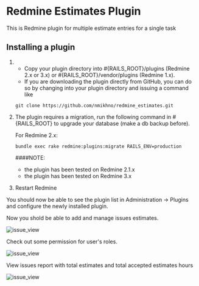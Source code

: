 # Redmine Estimates Plugin

This is Redmine plugin for multiple estimate entries for a single task

## Installing a plugin

1. 
   * Copy your plugin directory into #{RAILS_ROOT}/plugins (Redmine 2.x or 3.x) 
   or #{RAILS_ROOT}/vendor/plugins (Redmine 1.x). 
   * If you are downloading the plugin directly from GitHub, you can do so by changing into your plugin directory and issuing a command like 

    ```
    git clone https://github.com/nmikhno/redmine_estimates.git
    ```

2. The plugin requires a migration, run the following command in #{RAILS_ROOT} to upgrade your database (make a db backup before).

   For Redmine 2.x:
    
    ```
    bundle exec rake redmine:plugins:migrate RAILS_ENV=production
    ```
   
   ####NOTE: 
   
    - the plugin has been tested on Redmine 2.1.x
    - the plugin has been tested on Redmine 3.x 

3. Restart Redmine

You should now be able to see the plugin list in Administration -> Plugins and configure the newly installed plugin.

Now you shold be able to add and manage issues estimates.

![issue_view](https://sc-cdn.scaleengine.net/i/a3c7276e23d226061c5eff4aaaca9ffb.png "Issue view")

Check out some permission for user's roles.

![issue_view](https://sc-cdn.scaleengine.net/i/154125d7a239cf41d9f8134b9c972bf4.png "User permissions")

View issues report with total estimates and total accepted estimates hours

![issue_view](https://sc-cdn.scaleengine.net/i/ee6dbc64144aed5f4e42d77ef38a6c44.png "Issue reports with estimates")

